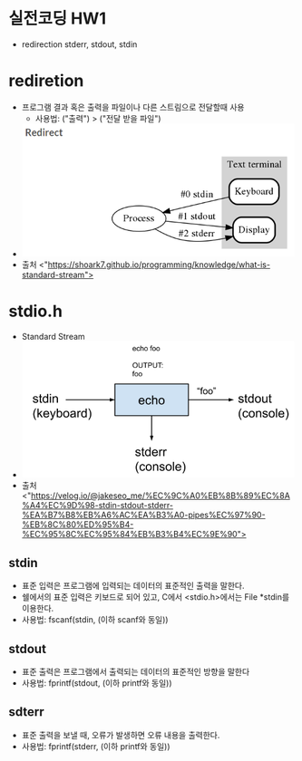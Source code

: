 # 실전코딩 HW1
- redirection stderr, stdout, stdin

# rediretion
- 프로그램 결과 혹은 출력을 파일이나 다른 스트림으로 전달할때 사용
    - 사용법: ("출력") > ("전달 받을 파일")
- ![1](./image/1.PNG)
- 출처 <"https://shoark7.github.io/programming/knowledge/what-is-standard-stream">

# stdio.h
- Standard Stream
- ![2](./image/2.PNG)
- 출처 <"https://velog.io/@jakeseo_me/%EC%9C%A0%EB%8B%89%EC%8A%A4%EC%9D%98-stdin-stdout-stderr-%EA%B7%B8%EB%A6%AC%EA%B3%A0-pipes%EC%97%90-%EB%8C%80%ED%95%B4-%EC%95%8C%EC%95%84%EB%B3%B4%EC%9E%90">

## stdin
- 표준 입력은 프로그램에 입력되는 데이터의 표준적인 출력을 말한다.
- 쉘에서의 표준 입력은 키보드로 되어 있고, C에서 <stdio.h>에서는 File *stdin를 이용한다.
- 사용법: fscanf(stdin, (이하 scanf와 동일))

## stdout
- 표준 출력은 프로그램에서 출력되는 데이터의 표준적인 방향을 말한다
- 사용법: fprintf(stdout, (이하 printf와 동일))
## sdterr 
- 표준 출력을 보낼 때, 오류가 발생하면 오류 내용을 출력한다.
- 사용법: fprintf(stderr, (이하 printf와 동일))
